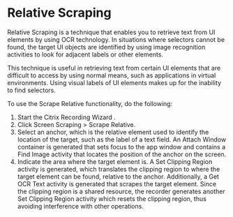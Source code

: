 ﻿# Relative Scraping

Relative Scraping is a technique that enables you to retrieve text from UI elements by using OCR technology. In situations where selectors cannot be found, the target UI objects are identified by using image recognition activities to look for adjacent labels or other elements.

This technique is useful in retrieving text from certain UI elements that are difficult to access by using normal means, such as applications in virtual environments. Using visual labels of UI elements makes up for the inability to find selectors.

To use the Scrape Relative functionality, do the following:

1. Start the Citrix Recording Wizard .
2. Click Screen Scraping > Scrape Relative.
3. Select an anchor, which is the relative element used to identify the location of the target, such as the label of a text field. An Attach Window container is generated that sets focus to the app window and contains a Find Image activity that locates the position of the anchor on the screen.
4. Indicate the area where the target element is. A Set Clipping Region activity is generated, which translates the clipping region to where the target element can be found, relative to the anchor. Additionally, a Get OCR Text activity is generated that scrapes the target element. Since the clipping region is a shared resource, the recorder generates another Set Clipping Region activity which resets the clipping region, thus avoiding interference with other operations.
